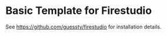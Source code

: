 # Basic Template for Firestudio

See https://github.com/guessty/firestudio for installation details.

